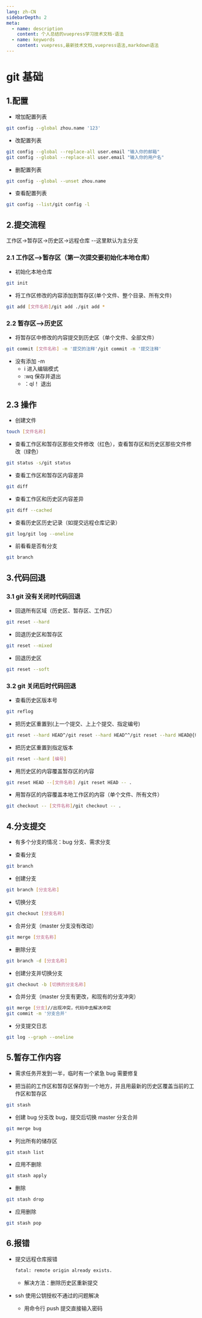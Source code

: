 ```yaml
---
lang: zh-CN
sidebarDepth: 2
meta:
  - name: description
    content: 个人总结的vuepress学习技术文档-语法
  - name: keywords
    content: vuepress,最新技术文档,vuepress语法,markdown语法
---
```


# git 基础

## 1.配置

- 增加配置列表

```sh
git config --global zhou.name '123'
```

- 改配置列表

```sh
git config --global --replace-all user.email "输入你的邮箱"
git config --global --replace-all user.email "输入你的用户名"
```

- 删配置列表

```sh
git config --global --unset zhou.name
```

- 查看配置列表

```sh
git config --list/git config -l
```

## 2.提交流程

工作区->暂存区->历史区->远程仓库 --这里默认为主分支

### 2.1 工作区-->暂存区（第一次提交要初始化本地仓库）

- 初始化本地仓库

```sh
git init
```

- 将工作区修改的内容添加到暂存区(单个文件、整个目录、所有文件)

```sh
git add [文件名称]/git add ./git add *
```

### 2.2 暂存区-->历史区

- 将暂存区中修改的内容提交到历史区（单个文件、全部文件）

```sh
git commit [文件名称] -m '提交的注释'/git commit -m '提交注释'
```

- 没有添加 -m
  - i 进入编辑模式
  - :wq 保存并退出
  - ：ql！ 退出

## 2.3 操作

- 创建文件

```sh
touch [文件名称]
```

- 查看工作区和暂存区那些文件修改（红色），查看暂存区和历史区那些文件修改（绿色）

```sh
git status -s/git status
```

- 查看工作区和暂存区内容差异

```sh
git diff
```

- 查看工作区和历史区内容差异

```sh
git diff --cached
```

- 查看历史区历史记录（如提交远程仓库记录）

```sh
git log/git log --oneline
```

- 前看看是否有分支

```sh
git branch
```

## 3.代码回退

### 3.1 git 没有关闭时代码回退

- 回退所有区域（历史区、暂存区、工作区）

```sh
git reset --hard
```

- 回退历史区和暂存区

```sh
git reset --mixed
```

- 回退历史区

```sh
git reset --soft
```

### 3.2 git 关闭后时代码回退

- 查看历史区版本号

```sh
git reflog
```

- 把历史区重置到(上一个提交、上上个提交、指定编号)

```sh
git reset --hard HEAD^/git reset --hard HEAD^^/git reset --hard HEAD@{编号}
```

- 把历史区重置到指定版本

```sh
git reset --hard [编号]
```

- 用历史区的内容覆盖暂存区的内容

```sh
git reset HEAD --[文件名称] /git reset HEAD -- .
```

- 用暂存区的内容覆盖本地工作区的内容（单个文件、所有文件）

```sh
git checkout -- [文件名称]/git checkout -- .
```

## 4.分支提交

- 有多个分支的情况：bug 分支、需求分支

- 查看分支

```sh
git branch
```

- 创建分支

```sh
git branch [分支名称]
```

- 切换分支

```sh
git checkout [分支名称]
```

- 合并分支（master 分支没有改动）

```sh
git merge [分支名称]
```

- 删除分支

```sh
git branch -d [分支名称]
```

- 创建分支并切换分支

```sh
git checkout -b [切换的分支名称]
```

- 合并分支（master 分支有更改，和现有的分支冲突）

```sh
git merge [分支]//出现冲突，代码中去解决冲突
git commit -m '分支合并'
```

- 分支提交日志

```sh
git log --graph --oneline
```

## 5.暂存工作内容

- 需求任务开发到一半，临时有一个紧急 bug 需要修复

- 把当前的工作区和暂存区保存到一个地方，并且用最新的历史区覆盖当前的工作区和暂存区

```sh
git stash
```

- 创建 bug 分支改 bug，提交后切换 master 分支合并

```sh
git merge bug
```

- 列出所有的储存区

```sh
git stash list
```

- 应用不删除

```sh
git stash apply
```

- 删除

```sh
git stash drop
```

- 应用删除

```sh
git stash pop
```

## 6.报错

- 提交远程仓库报错

  ```sh
  fatal: remote origin already exists.
  ```

  - 解决方法：删除历史区重新提交

- ssh 使用公钥授权不通过的问题解决
  - 用命令行 push 提交直接输入密码
